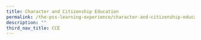 ```yaml
---
title: Character and Citizenship Education
permalink: /the-pss-learning-experience/character-and-citizenship-education/
description: ""
third_nav_title: CCE
---
```

